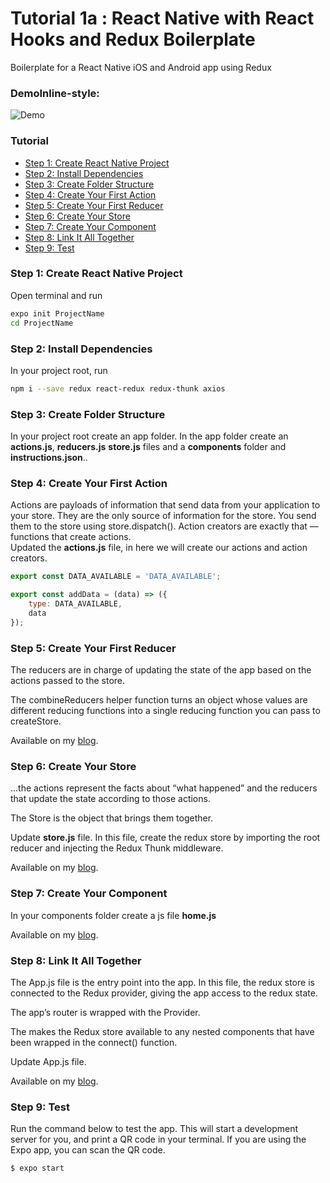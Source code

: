 # Tutorial 1a : React Native with React Hooks and Redux Boilerplate

Boilerplate for a React Native iOS and Android app using Redux

### DemoInline-style: 
![Demo](https://github.com/MosesEsan/mesan-react-native-hooks-redux-boilerplate/blob/master/demo.gif "demo")

### Tutorial
<ul>
  <li><a href="#step1">Step 1: Create React Native Project</a></li>
  <li><a href="#step2">Step 2: Install Dependencies</a></li>
  <li><a href="#step3">Step 3: Create Folder Structure</a></li>
  <li><a href="#step4">Step 4: Create Your First Action</a></li>
  <li><a href="#step5">Step 5: Create Your First Reducer</a></li>
  <li><a href="#step6">Step 6: Create Your Store</a></li>
  <li><a href="#step7">Step 7: Create Your Component</a></li>
  <li><a href="#step8">Step 8: Link It All Together</a></li>
  <li><a href="#step9">Step 9: Test</a></li>
</ul>

<a name="step1"></a>
### Step 1: Create React Native Project

Open terminal and run
```bash
expo init ProjectName
cd ProjectName
```

<a name="step2"></a>
### Step 2: Install Dependencies

In your project root, run
```bash
npm i --save redux react-redux redux-thunk axios
```

<a name="step3"></a>
### Step 3: Create Folder Structure

In your project root create an app folder. In the app folder create an <b>actions.js</b>, <b>reducers.js</b> <b>store.js</b> files and a <b>components</b> folder and <b>instructions.json</b>..


<a name="step4"></a>
### Step 4: Create Your First Action

Actions are payloads of information that send data from your application to your store. They are the only source of information for the store. You send them to the store using store.dispatch().
Action creators are exactly that — functions that create actions.
<br>
Updated the <b>actions.js</b> file, in here we will create our actions and action creators.

```javascript
export const DATA_AVAILABLE = 'DATA_AVAILABLE';

export const addData = (data) => ({
    type: DATA_AVAILABLE,
    data
});

```

<a name="step5"></a>
### Step 5: Create Your First Reducer

The reducers are in charge of updating the state of the app based on the actions passed to the store.

The combineReducers helper function turns an object whose values are different reducing functions into a single reducing function you can pass to createStore. 

Available on my <a href="https://medium.com/@mosesesan/tutorial-1a-react-native-with-react-hooks-and-redux-boilerplate-75014ca8dee4" target="_blank">blog</a>.

<a name="step6"></a>
### Step 6: Create Your Store

…the actions represent the facts about “what happened” and the reducers that update the state according to those actions.

The Store is the object that brings them together.

Update <b>store.js</b> file. In this file, create the redux store by importing the root reducer and injecting the Redux Thunk middleware.

Available on my <a href="https://medium.com/@mosesesan/tutorial-1a-react-native-with-react-hooks-and-redux-boilerplate-75014ca8dee4" target="_blank">blog</a>.

<a name="step7"></a>
### Step 7: Create Your Component

In your components folder create a js file <b>home.js</b>

Available on my <a href="https://medium.com/@mosesesan/tutorial-1a-react-native-with-react-hooks-and-redux-boilerplate-75014ca8dee4" target="_blank">blog</a>.

<a name="step8"></a>
### Step 8: Link It All Together

The App.js file is the entry point into the app. In this file, the redux store is connected to the Redux provider, giving the app access to the redux state.

The app’s router is wrapped with the Provider.

The <Provider /> makes the Redux store available to any nested components that have been wrapped in the connect() function.

Update App.js file.

Available on my <a href="https://medium.com/@mosesesan/tutorial-1a-react-native-with-react-hooks-and-redux-boilerplate-75014ca8dee4" target="_blank">blog</a>.

<a name="step9"></a>
### Step 9: Test

Run the command below to test the app.
This will start a development server for you, and print a QR code in your terminal. If you are using the Expo app, you can scan the QR code.

```bash
$ expo start

```


